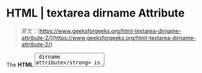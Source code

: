 # HTML | textarea dirname Attribute

> 原文：[https://www.geeksforgeeks.org/html-textarea-dirname-attribute-2/](https://www.geeksforgeeks.org/html-textarea-dirname-attribute-2/)

The **HTML <textarea> dirname attribute** is used to enable the text direction of the input and the Textarea Field after submitting the form. The value of the dirname attribute must be the name of the input field and textarea, followed by “.dir”.

**Syntax:**

```html
<textarea name="myname" dirname="myname.dir">
```

**Attribute Values:**
**name.dir:** It specifies the text direction of the textarea that are submitted.

**Example:**

```html
<!DOCTYPE html>
<html>

<head>
    <style>
        h1 {
            color: green;
        }
    </style>
</head>

<body>

    <form action="#">
        <h1> 
            GeeksforGeeks 
        </h1>
        <h2> 
            HTML Textarea dirname attribute 
        </h2>

        <textarea name="fname"
            dirname="fname.dir">
            It is a Computer Science
            Portal for Geeks.
        </textarea>

        <input type="submit"
            value="Submit">
    </form>

    <p>
        After the Submission of the
        form, the text direction of
        the Textarea field will 
        also be submitted.
    </p>
</body>

</html>
```

**Output:**
![](img/bc2b18d538f2de88a9f9492b95149cc1.png)

**Supported Browsers:** The browsers supported by **HTML <textarea> dirname attribute** are listed below:

*   Google Chrome
*   Internet Explorer
*   Firefox
*   Apple Safari
*   Opera